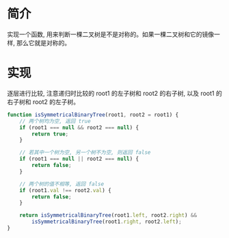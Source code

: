 # 简介
实现一个函数, 用来判断一棵二叉树是不是对称的。如果一棵二叉树和它的镜像一样, 那么它就是对称的。

# 实现
逐层进行比较, 注意递归时比较的 root1 的左子树和 root2 的右子树, 以及 root1 的右子树和 root2 的左子树。

```js
function isSymmetricalBinaryTree(root1, root2 = root1) {
    // 两个树均为空, 返回 true
    if (root1 === null && root2 === null) {
        return true;
    }

    // 若其中一个树为空, 另一个树不为空, 则返回 false
    if (root1 === null || root2 === null) {
        return false;
    }

    // 两个树的值不相等, 返回 false
    if (root1.val !== root2.val) {
        return false;
    }

    return isSymmetricalBinaryTree(root1.left, root2.right) &&
        isSymmetricalBinaryTree(root1.right, root2.left);
}
```